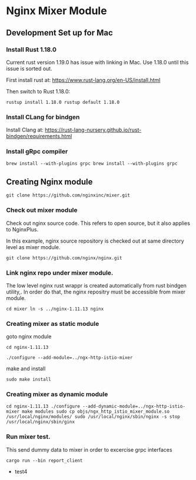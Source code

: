 # Nginx Mixer Module

## Development Set up for Mac


### Install Rust 1.18.0

Current rust version 1.19.0 has issue with linking in Mac.  Use 1.18.0 until this issue is sorted out.

First install rust at:  https://www.rust-lang.org/en-US/install.html

Then switch to Rust 1.18.0:

`rustup install 1.18.0
rustup default 1.18.0`

### Install CLang for bindgen

Install Clang at: https://rust-lang-nursery.github.io/rust-bindgen/requirements.html


### Install gRpc compiler
`brew install --with-plugins grpc
brew install --with-plugins grpc`


## Creating Nginx module
`git clone https://github.com/nginxinc/mixer.git`


### Check out mixer module

Check out nginx source code.  This refers to open source, but it also applies to NginxPlus.

In this example, nginx source repository is checked out at same directory level as mixer module.

`git clone https://github.com/nginx/nginx.git`

###  Link nginx repo under mixer module.

The low level nginx rust wrappr is created automatically from rust bindgen utility,.  In order do that,
the nginx repositry must be accessible from mixer module.

`cd mixer
ln -s ../nginx-1.11.13 nginx`

### Creating mixer as static module

goto nginx module

`cd nginx-1.11.13`


`./configure --add-module=../ngx-http-istio-mixer`

make and install

`sudo make install`

### Creating mixer as dynamic module

`cd nginx-1.11.13
./configure --add-dynamic-module=../ngx-http-istio-mixer
make modules
sudo cp objs/ngx_http_istio_mixer_module.so /usr/local/nginx/modules/
sudo /usr/local/nginx/sbin/nginx -s stop
/usr/local/nginx/sbin/ginx
`


### Run mixer test.

This send dummy data to mixer in order to excercise grpc interfaces

`cargo run --bin report_client`



* test4

